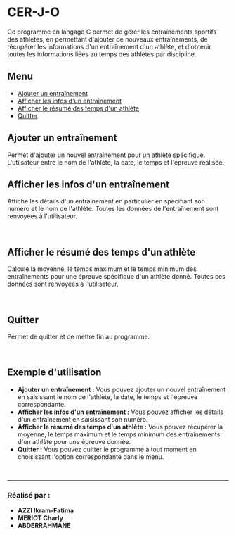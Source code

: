 # CER-J-O

Ce programme en langage C permet de gérer les entraînements sportifs des athlètes, en permettant d'ajouter de nouveaux entraînements, de récupérer les informations d'un entraînement d'un athlète, et d'obtenir toutes les informations liées au temps des athlètes par discipline.

## Menu

- [Ajouter un entraînement](#ajouter-un-entrainement)
- [Afficher les infos d'un entraînement](#afficher-les-infos-dun-entrainement)
- [Afficher le résumé des temps d'un athlète](#afficher-le-resume-des-temps-dun-athlete)
- [Quitter](#quitter)

## Ajouter un entraînement

Permet d'ajouter un nouvel entraînement pour un athlète spécifique.
L'utilsateur entre le nom de l'athlète, la date, le temps et l'épreuve réalisée.
<br>

## Afficher les infos d'un entraînement

Affiche les détails d'un entraînement en particulier en spécifiant son numéro et le nom de l'athlète.
Toutes les données de l'entraînement sont renvoyées à l'utilisateur.

<br>

## Afficher le résumé des temps d'un athlète

Calcule la moyenne, le temps maximum et le temps minimum des entraînements pour une épreuve spécifique d'un athlète donné.
Toutes ces données sont renvoyées à l'utilisateur.

<br>

## Quitter

Permet de quitter et de mettre fin au programme.

<br>

## Exemple d'utilisation

- **Ajouter un entraînement :** Vous pouvez ajouter un nouvel entraînement en saisissant le nom de l'athlète, la date, le temps et l'épreuve correspondante.
- **Afficher les infos d'un entraînement :** Vous pouvez afficher les détails d'un entraînement en saisissant son numéro.
- **Afficher le résumé des temps d'un athlète :** Vous pouvez récupérer la moyenne, le temps maximum et le temps minimum des entraînements d'un athlète pour une épreuve donnée.
- **Quitter :** Vous pouvez quitter le programme à tout moment en choisissant l'option correspondante dans le menu.

<br>

---

### Réalisé par :
- **AZZI Ikram-Fatima**
- **MERIOT Charly**
- **ABDERRAHMANE**
